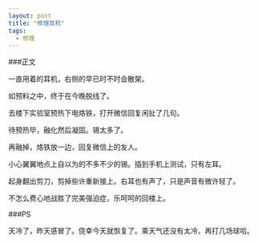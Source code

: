 ```yaml
---
layout: post
title: "修理耳机"
tags: 
  - 修理
---
```


###正文

一直用着的耳机，右侧的早已时不时会散架。

如预料之中，终于在今晚脱线了。

去楼下实验室预热下电烙铁，打开微信回复闲扯了几句。

待预热毕，融化然后凝固。锡太多了。

再融掉，烙铁放一边，回复微信上的友人。

小心翼翼地点上自以为的不多不少的锡。插到手机上测试，只有左耳。

起身翻出剪刀，剪掉些许重新接上。右耳也有声了，只是声音有微许轻了。

不怎么费心地战胜了完美强迫症，乐呵呵的回楼上。

###PS

天冷了，昨天感冒了。侥幸今天就恢复了。乘天气还没有太冷，再打几场球哈。